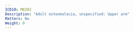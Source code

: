 ```yaml
---
ICD10: M8392
Description: "Adult osteomalacia, unspecified: Upper arm"
Matters: No
Weight: 0
---
```


